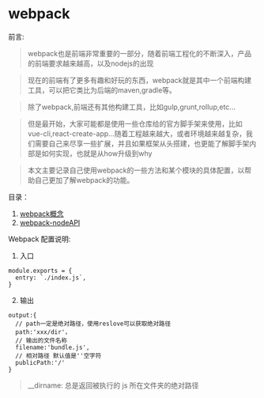 # webpack

前言:

> webpack也是前端非常重要的一部分，随着前端工程化的不断深入，产品的前端要求越来越高，以及nodejs的出现

> 现在的前端有了更多有趣和好玩的东西，webpack就是其中一个前端构建工具，可以把它类比为后端的maven,gradle等。

> 除了webpack,前端还有其他构建工具，比如gulp,grunt,rollup,etc...

> 但是最开始，大家可能都是使用一些仓库给的官方脚手架来使用，比如vue-cli,react-create-app...随着工程越来越大，或者环境越来越复杂，我们需要自己来尽享一些扩展，并且如果框架从头搭建，也更能了解脚手架内部是如何实现，也就是从how升级到why

> 本文主要记录自己使用webpack的一些方法和某个模块的具体配置，以帮助自己更加了解webpack的功能。


目录：

1. [webpack概念](https://webpack.docschina.org/concepts/)
2. [webpack-nodeAPI](./webpack-nodeAPI.md)



Webpack 配置说明:

1. 入口

```
module.exports = {
  entry: `./index.js`,
}
```


2. 输出

```
output:{
  // path一定是绝对路径，使用reslove可以获取绝对路径
  path:'xxx/dir'，
  // 输出的文件名称
  filename:'bundle.js',
  // 相对路径 默认值是''空字符
  publicPath:'/'
}
```
> __dirname: 总是返回被执行的 js 所在文件夹的绝对路径